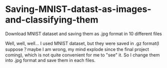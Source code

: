 # Saving-MNIST-datast-as-images-and-classifying-them

Download MNIST dataset and saving them as .jpg format in 10 different files

Well, well, well... I used MNIST dataset, but they were saved in .gz format(I suppose？maybe I am wrong, my mind explode since the final project coming), which is not quite convenient for me to "see" it.
So I change them into .jpg format and save them in each files.


